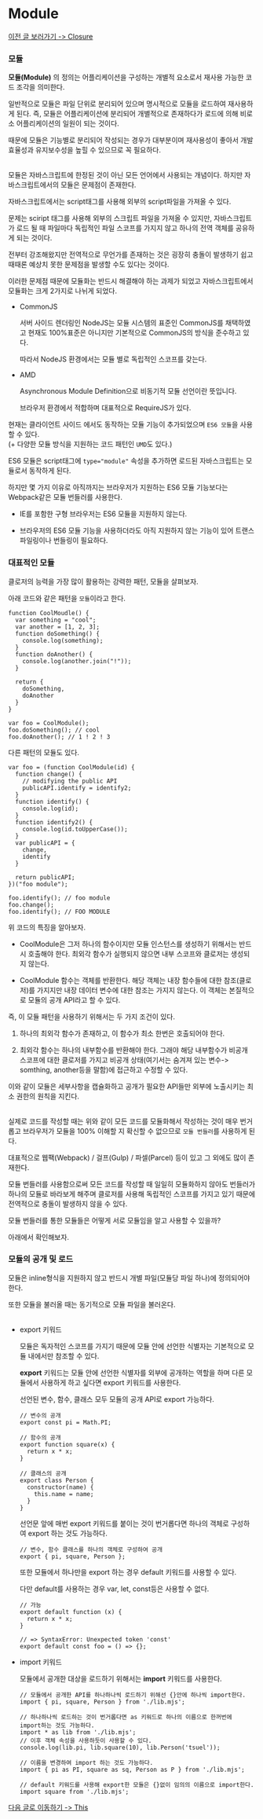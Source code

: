# Module

[이전 글 보러가기 -> Closure](../Closure/Closure.md)<br>

### 모듈

**모듈(Module)** 의 정의는 어플리케이션을 구성하는 개별적 요소로서 재사용 가능한 코드 조각을 의미한다.<br>

일반적으로 모듈은 파일 단위로 분리되어 있으며 명시적으로 모듈을 로드하여 재사용하게 된다. 즉, 모듈은 어플리케이션에 분리되어 개별적으로 존재하다가 로드에 의해 비로소 어플리케이션의 일원이 되는 것이다.<br>

때문에 모듈은 기능별로 분리되어 작성되는 경우가 대부분이며 재사용성이 좋아서 개발 효율성과 유지보수성을 높힐 수 있으므로 꼭 필요하다.<br><br>

모듈은 자바스크립트에 한정된 것이 아닌 모든 언어에서 사용되는 개념이다. 하지만 자바스크립트에서의 모듈은 문제점이 존재한다.<br>

자바스크립트에서는 script태그를 사용해 외부의 script파일을 가져올 수 있다.<br>

문제는 sciript 태그를 사용해 외부의 스크립트 파일을 가져올 수 있지만, 자바스크립트가 로드 될 때 파일마다 독립적인 파일 스코프를 가지지 않고 하나의 전역 객체를 공유하게 되는 것이다.<br>

전부터 강조해왔지만 전역적으로 무언가를 존재하는 것은 굉장히 충돌이 발생하기 쉽고 때때론 예상치 못한 문제점을 발생할 수도 있다는 것이다.<br>

이러한 문제점 때문에 모듈화는 반드시 해결해야 하는 과제가 되었고 자바스크립트에서 모듈화는 크게 2가지로 나뉘게 되었다.<br>

- CommonJS

  서버 사이드 렌더링인 NodeJS는 모듈 시스템의 표준인 CommonJS를 채택하였고 현재도 100%표준은 아니지만 기본적으로 CommonJS의 방식을 준수하고 있다.

  따라서 NodeJS 환경에서는 모듈 별로 독립적인 스코프를 갖는다.

- AMD

  Asynchronous Module Definition으로 비동기적 모듈 선언이란 뜻입니다.

  브라우저 환경에서 적합하며 대표적으로 RequireJS가 있다.

현재는 클라이언트 사이드 에서도 동작하는 모듈 기능이 추가되었으며 `ES6 모듈`을 사용할 수 있다.<br>
(+ 다양한 모듈 방식을 지원하는 코드 패턴인 `UMD`도 있다.)<br>

ES6 모듈은 script태그에 `type="module"` 속성을 추가하면 로드된 자바스크립트는 모듈로서 동작하게 된다.<br>

하지만 몇 가지 이유로 아직까지는 브라우저가 지원하는 ES6 모듈 기능보다는 Webpack같은 모듈 번들러를 사용한다.<br>

- IE를 포함한 구형 브라우저는 ES6 모듈을 지원하지 않는다.

- 브라우저의 ES6 모듈 기능을 사용하더라도 아직 지원하지 않는 기능이 있어 트랜스파일링이나 번들링이 필요하다.

### 대표적인 모듈

클로저의 능력을 가장 많이 활용하는 강력한 패턴, 모듈을 살펴보자.<br>

아래 코드와 같은 패턴을 `모듈`이라고 한다.<br>

```
function CoolMoudle() {
  var something = "cool";
  var another = [1, 2, 3];
  function doSomething() {
    console.log(something);
  }
  function doAnother() {
    console.log(another.join("!"));
  }

  return {
    doSomething,
    doAnother
  }
}

var foo = CoolModule();
foo.doSomething(); // cool
foo.doAnother(); // 1 ! 2 ! 3
```

다른 패턴의 모듈도 있다.<br>

```
var foo = (function CoolModule(id) {
  function change() {
    // modifying the public API
    publicAPI.identify = identify2;
  }
  function identify() {
    console.log(id);
  }
  function identify2() {
    console.log(id.toUpperCase());
  }
  var publicAPI = {
    change,
    identify
  }

  return publicAPI;
})("foo module");

foo.identify(); // foo module
foo.change();
foo.identify(); // FOO MODULE
```

위 코드의 특징을 알아보자.<br>

- CoolModule은 그저 하나의 함수이지만 모듈 인스턴스를 생성하기 위해서는 반드시 호출해야 한다. 최외각 함수가 실행되지 않으면 내부 스코프와 클로저는 생성되지 않는다.

- CoolModule 함수는 객체를 반환한다. 해당 객체는 내장 함수들에 대한 참조(클로저)를 가지지만 내장 데이터 변수에 대한 참조는 가지지 않는다. 이 객체는 본질적으로 모듈의 공개 API라고 할 수 있다.

즉, 이 모듈 패턴을 사용하기 위해서는 두 가지 조건이 있다.<br>

1. 하나의 최외각 함수가 존재하고, 이 함수가 최소 한번은 호출되어야 한다.

2. 최외각 함수는 하나의 내부함수를 반환해야 한다. 그래야 해당 내부함수가 비공개 스코프에 대한 클로저를 가지고 비공개 상태(여기서는 숨겨져 있는 변수-> somthing, another등을 말함)에 접근하고 수정할 수 있다.

이와 같이 모듈은 세부사항을 캡슐화하고 공개가 필요한 API들만 외부에 노출시키는 최소 권한의 원칙을 지킨다.<br><br>

실제로 코드를 작성할 때는 위와 같이 모든 코드를 모듈화해서 작성하는 것이 매우 번거롭고 브라우저가 모듈을 100% 이해할 지 확신할 수 없으므로 `모듈 번들러`를 사용하게 된다.<br>

대표적으로 웹팩(Webpack) / 걸프(Gulp) / 파셀(Parcel) 등이 있고 그 외에도 많이 존재한다.<br>

모듈 번들러를 사용함으로써 모든 코드를 작성할 때 일일히 모듈화하지 않아도 번들러가 하나의 모듈로 바라보게 해주며 클로저를 사용해 독립적인 스코프를 가지고 있기 때문에 전역적으로 충돌이 발생하지 않을 수 있다.<br>

모듈 번들러를 통한 모듈들은 어떻게 서로 모듈임을 알고 사용할 수 있을까?<br>

아래에서 확인해보자.<br>

### 모듈의 공개 및 로드

모듈은 inline형식을 지원하지 않고 반드시 개별 파일(모듈당 파일 하나)에 정의되어야 한다.<br>

또한 모듈을 불러올 때는 동기적으로 모듈 파일을 불러온다.<br><br>

- export 키워드

  모듈은 독자적인 스코프를 가지기 때문에 모듈 안에 선언한 식별자는 기본적으로 모듈 내에서만 참조할 수 있다.

  **export** 키워드는 모듈 안에 선언한 식별자를 외부에 공개하는 역할을 하며 다른 모듈에서 사용하게 하고 싶다면 export 키워드를 사용한다.

  선언된 변수, 함수, 클래스 모두 모듈의 공개 API로 export 가능하다.

  ```
  // 변수의 공개
  export const pi = Math.PI;

  // 함수의 공개
  export function square(x) {
    return x * x;
  }

  // 클래스의 공개
  export class Person {
    constructor(name) {
      this.name = name;
    }
  }
  ```

  선언문 앞에 매번 export 키워드를 붙이는 것이 번거롭다면 하나의 객체로 구성하여 export 하는 것도 가능하다.

  ```
  // 변수, 함수 클래스를 하나의 객체로 구성하여 공개
  export { pi, square, Person };
  ```

  또한 모듈에서 하나만을 export 하는 경우 default 키워드를 사용할 수 있다.

  다만 default를 사용하는 경우 var, let, const등은 사용할 수 없다.

  ```
  // 가능
  export default function (x) {
    return x * x;
  }

  // => SyntaxError: Unexpected token 'const'
  export default const foo = () => {};
  ```

- import 키워드

  모듈에서 공개한 대상을 로드하기 위해서는 **import** 키워드를 사용한다.<br>

  ```
  // 모듈에서 공개한 API를 하나하나씩 로드하기 위해선 {}안에 하나씩 import한다.
  import { pi, square, Person } from './lib.mjs';

  // 하나하나씩 로드하는 것이 번거롭다면 as 키워드로 하나의 이름으로 한꺼번에 import하는 것도 가능하다.
  import * as lib from './lib.mjs';
  // 이후 객체 속성을 사용하듯이 사용할 수 있다.
  console.log(lib.pi, lib.square(10), lib.Person('tsuel'));

  // 이름을 변경하여 import 하는 것도 가능하다.
  import { pi as PI, square as sq, Person as P } from './lib.mjs';

  // default 키워드를 사용해 export한 모듈은 {}없이 임의의 이름으로 import한다.
  import square from './lib.mjs';
  ```

[다음 글로 이동하기 -> This](../This/This.md)
